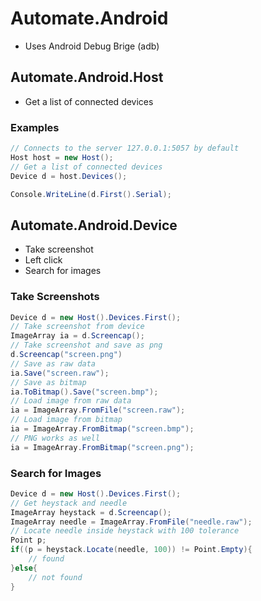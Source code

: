 # Automate.Android
- Uses Android Debug Brige (adb)

## Automate.Android.Host
- Get a list of connected devices

### Examples
~~~cs
// Connects to the server 127.0.0.1:5057 by default
Host host = new Host();
// Get a list of connected devices
Device d = host.Devices();

Console.WriteLine(d.First().Serial);
~~~


## Automate.Android.Device
- Take screenshot
- Left click
- Search for images

### Take Screenshots
~~~cs
Device d = new Host().Devices.First();
// Take screenshot from device
ImageArray ia = d.Screencap();
// Take screenshot and save as png
d.Screencap("screen.png")
// Save as raw data
ia.Save("screen.raw");
// Save as bitmap
ia.ToBitmap().Save("screen.bmp");
// Load image from raw data
ia = ImageArray.FromFile("screen.raw");
// Load image from bitmap
ia = ImageArray.FromBitmap("screen.bmp");
// PNG works as well
ia = ImageArray.FromBitmap("screen.png");
~~~

### Search for Images
~~~cs
Device d = new Host().Devices.First();
// Get heystack and needle
ImageArray heystack = d.Screencap();
ImageArray needle = ImageArray.FromFile("needle.raw");
// Locate needle inside heystack with 100 tolerance
Point p;
if((p = heystack.Locate(needle, 100)) != Point.Empty){
	// found
}else{
	// not found
}
~~~

